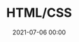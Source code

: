 ---
layout: post
title: HTML/CSS
date: 2021-07-06 00:00
category: HTML
thumbnail: /style/image/HTML.png
icon: code
---